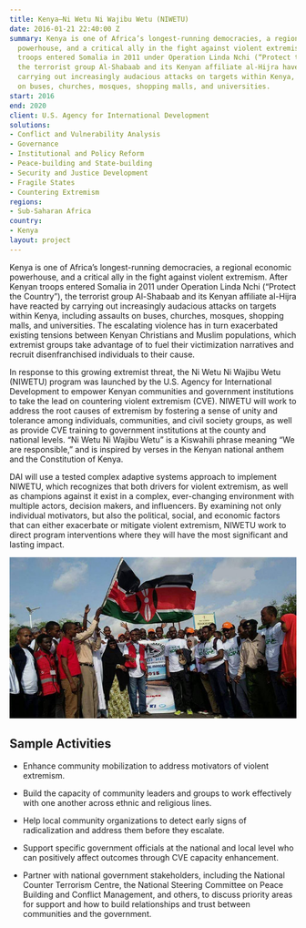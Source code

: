 ```yaml
---
title: Kenya—Ni Wetu Ni Wajibu Wetu (NIWETU)
date: 2016-01-21 22:40:00 Z
summary: Kenya is one of Africa’s longest-running democracies, a regional economic
  powerhouse, and a critical ally in the fight against violent extremism. After Kenyan
  troops entered Somalia in 2011 under Operation Linda Nchi (“Protect the Country”),
  the terrorist group Al-Shabaab and its Kenyan affiliate al-Hijra have reacted by
  carrying out increasingly audacious attacks on targets within Kenya, including assaults
  on buses, churches, mosques, shopping malls, and universities.
start: 2016
end: 2020
client: U.S. Agency for International Development
solutions:
- Conflict and Vulnerability Analysis
- Governance
- Institutional and Policy Reform
- Peace-building and State-building
- Security and Justice Development
- Fragile States
- Countering Extremism
regions:
- Sub-Saharan Africa
country:
- Kenya
layout: project
---
```


Kenya is one of Africa’s longest-running democracies, a regional economic powerhouse, and a critical ally in the fight against violent extremism. After Kenyan troops entered Somalia in 2011 under Operation Linda Nchi (“Protect the Country”), the terrorist group Al-Shabaab and its Kenyan affiliate al-Hijra have reacted by carrying out increasingly audacious attacks on targets within Kenya, including assaults on buses, churches, mosques, shopping malls, and universities. The escalating violence has in turn exacerbated existing tensions between Kenyan Christians and Muslim populations, which extremist groups take advantage of to fuel their victimization narratives and recruit disenfranchised individuals to their cause.

In response to this growing extremist threat, the Ni Wetu Ni Wajibu Wetu (NIWETU) program was launched by the U.S. Agency for International Development to empower Kenyan communities and government institutions to take the lead on countering violent extremism (CVE). NIWETU will work to address the root causes of extremism by fostering a sense of unity and tolerance among individuals, communities, and civil society groups, as well as provide CVE training to government institutions at the county and national levels. “Ni Wetu Ni Wajibu Wetu” is a Kiswahili phrase meaning “We are responsible,” and is inspired by verses in the Kenyan national anthem and the Constitution of Kenya.

DAI will use a tested complex adaptive systems approach to implement NIWETU, which recognizes that both drivers for violent extremism, as well as champions against it exist in a complex, ever-changing environment with multiple actors, decision makers, and influencers. By examining not only individual motivators, but also the political, social, and economic factors that can either exacerbate or mitigate violent extremism, NIWETU work to direct program interventions where they will have the most significant and lasting impact.

![photograph](/assets/images/projects/Kenya_NIWETU.jpg)

## Sample Activities

* Enhance community mobilization to address motivators of violent extremism.

* Build the capacity of community leaders and groups to work effectively with one another across ethnic and religious lines.

* Help local community organizations to detect early signs of radicalization and address them before they escalate.

* Support specific government officials at the national and local level who can positively affect outcomes through CVE capacity enhancement.

* Partner with national government stakeholders, including the National Counter Terrorism Centre, the National Steering Committee on Peace Building and Conflict Management, and others, to discuss priority areas for support and how to build relationships and trust between communities and the government.